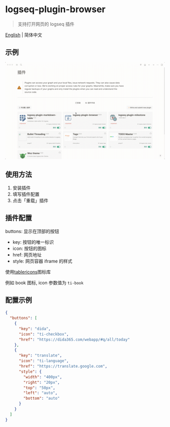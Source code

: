 # logseq-plugin-browser
> 支持打开网页的 logseq 插件

[English](./README.md) | 简体中文

## 示例
![demo](./demo.gif)

## 使用方法
1. 安装插件
2. 填写插件配置
3. 点击「重载」插件

## 插件配置

buttons: 显示在顶部的按钮
  - key: 按钮的唯一标识
  - icon: 按钮的图标
  - href: 网页地址
  - style: 网页容器 iframe 的样式

使用[tablericons](https://tablericons.com/)图标库

例如 book 图标, icon 参数值为 `ti-book`

## 配置示例

```json
{
  "buttons": [
    {
      "key": "dida",
      "icon": "ti-checkbox",
      "href": "https://dida365.com/webapp/#q/all/today"
    },
    {
      "key": "translate",
      "icon": "ti-language",
      "href": "https://translate.google.com",
      "style": {
        "width": "400px",
        "right": "20px",
        "top": "50px",
        "left": "auto",
        "bottom": "auto"
      }
    }
  ]
}
```